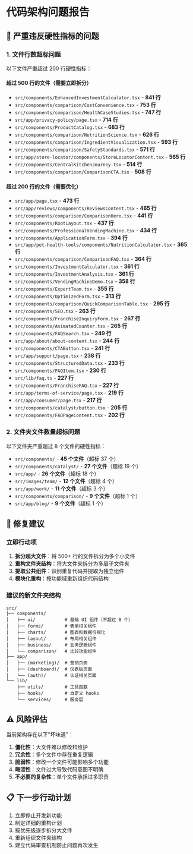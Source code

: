 # 代码架构问题报告

## 🚨 严重违反硬性指标的问题

### 1. 文件行数超标问题

以下文件严重超过 200 行硬性指标：

#### 超过 500 行的文件（需要立即拆分）
- `src/components/EnhancedInvestmentCalculator.tsx` - **841 行**
- `src/components/comparison/CostConvenience.tsx` - **753 行**
- `src/components/comparison/HealthCaseStudies.tsx` - **747 行**
- `src/app/privacy-policy/page.tsx` - **714 行**
- `src/components/ProductCatalog.tsx` - **683 行**
- `src/components/comparison/NutritionScience.tsx` - **626 行**
- `src/components/comparison/IngredientVisualization.tsx` - **593 行**
- `src/components/comparison/SafetyStandards.tsx` - **571 行**
- `src/app/store-locator/components/StoreLocatorContent.tsx` - **565 行**
- `src/components/CentralKitchenJourney.tsx` - **514 行**
- `src/components/comparison/ComparisonCTA.tsx` - **508 行**

#### 超过 200 行的文件（需要优化）
- `src/app/page.tsx` - **473 行**
- `src/app/reviews/components/ReviewsContent.tsx` - **465 行**
- `src/components/comparison/ComparisonHero.tsx` - **441 行**
- `src/components/RootLayout.tsx` - **437 行**
- `src/components/ProfessionalVendingMachine.tsx` - **434 行**
- `src/components/ApplicationForm.tsx` - **394 行**
- `src/app/pet-health-tools/components/NutritionCalculator.tsx` - **365 行**
- `src/components/comparison/ComparisonFAQ.tsx` - **364 行**
- `src/components/InvestmentCalculator.tsx` - **361 行**
- `src/components/InvestmentAnalysis.tsx` - **361 行**
- `src/components/VendingMachineDemo.tsx` - **358 行**
- `src/components/ExpertTeam.tsx` - **355 行**
- `src/components/OptimizedForm.tsx` - **313 行**
- `src/components/comparison/QuickComparisonTable.tsx` - **295 行**
- `src/components/SEO.tsx` - **263 行**
- `src/components/FranchiseInquiryForm.tsx` - **267 行**
- `src/components/AnimatedCounter.tsx` - **265 行**
- `src/components/FAQSearch.tsx` - **249 行**
- `src/app/about/about-content.tsx` - **244 行**
- `src/components/CTAButton.tsx` - **241 行**
- `src/app/support/page.tsx` - **238 行**
- `src/components/StructuredData.tsx` - **233 行**
- `src/components/FAQItem.tsx` - **230 行**
- `src/lib/faq.ts` - **227 行**
- `src/components/FranchiseFAQ.tsx` - **227 行**
- `src/app/terms-of-service/page.tsx` - **219 行**
- `src/app/consumer/page.tsx` - **217 行**
- `src/components/catalyst/button.tsx` - **205 行**
- `src/components/FAQPageContent.tsx` - **202 行**

### 2. 文件夹文件数量超标问题

以下文件夹严重超过 8 个文件的硬性指标：

- `src/components/` - **45 个文件**（超标 37 个）
- `src/components/catalyst/` - **27 个文件**（超标 19 个）
- `src/app/` - **26 个文件**（超标 18 个）
- `src/images/team/` - **12 个文件**（超标 4 个）
- `src/app/work/` - **11 个文件**（超标 3 个）
- `src/components/comparison/` - **9 个文件**（超标 1 个）
- `src/app/blog/` - **9 个文件**（超标 1 个）

## 🔧 修复建议

### 立即行动项

1. **拆分超大文件**：将 500+ 行的文件拆分为多个小文件
2. **重构文件夹结构**：将大文件夹拆分为多层子文件夹
3. **提取公共组件**：识别重复代码并提取为独立组件
4. **模块化重构**：按功能域重新组织代码结构

### 建议的新文件夹结构

```
src/
├── components/
│   ├── ui/           # 基础 UI 组件（不超过 8 个）
│   ├── forms/        # 表单相关组件
│   ├── charts/       # 图表和数据可视化
│   ├── layout/       # 布局相关组件
│   ├── business/     # 业务逻辑组件
│   └── comparison/   # 比较功能组件
├── app/
│   ├── (marketing)/  # 营销页面
│   ├── (dashboard)/  # 仪表板页面
│   └── (auth)/       # 认证相关页面
└── lib/
    ├── utils/        # 工具函数
    ├── hooks/        # 自定义 hooks
    └── services/     # 服务层
```

## ⚠️ 风险评估

当前架构存在以下"坏味道"：

1. **僵化性**：大文件难以修改和维护
2. **冗余性**：多个文件中存在重复逻辑
3. **脆弱性**：修改一个文件可能影响多个功能
4. **晦涩性**：文件过大导致代码意图不明确
5. **不必要的复杂性**：单个文件承担过多职责

## 📋 下一步行动计划

1. 立即停止开发新功能
2. 制定详细的重构计划
3. 按优先级逐步拆分大文件
4. 重新组织文件夹结构
5. 建立代码审查机制防止问题再次发生
